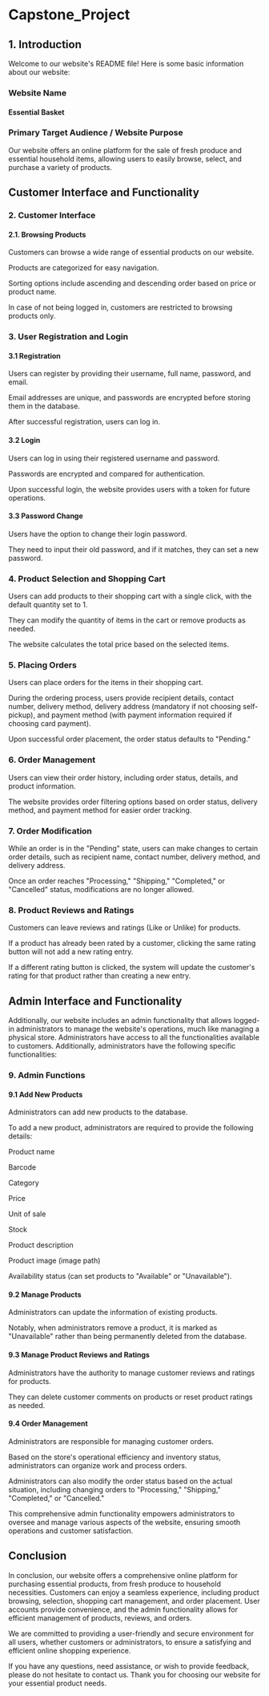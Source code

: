 # Capstone_Project


## 1. Introduction

Welcome to our website's README file! Here is some basic information about our website:

### Website Name

#### Essential Basket

### Primary Target Audience / Website Purpose

Our website offers an online platform for the sale of fresh produce and essential household items, allowing users to easily browse, select, and purchase a variety of products.


## Customer Interface and Functionality

### 2. Customer Interface

#### 2.1. Browsing Products

Customers can browse a wide range of essential products on our website.

Products are categorized for easy navigation.

Sorting options include ascending and descending order based on price or product name.

In case of not being logged in, customers are restricted to browsing products only.

### 3. User Registration and Login

#### 3.1 Registration

Users can register by providing their username, full name, password, and email.

Email addresses are unique, and passwords are encrypted before storing them in the database.

After successful registration, users can log in.

#### 3.2 Login

Users can log in using their registered username and password.

Passwords are encrypted and compared for authentication.

Upon successful login, the website provides users with a token for future operations.

#### 3.3 Password Change

Users have the option to change their login password.

They need to input their old password, and if it matches, they can set a new password.

### 4. Product Selection and Shopping Cart

Users can add products to their shopping cart with a single click, with the default quantity set to 1.

They can modify the quantity of items in the cart or remove products as needed.

The website calculates the total price based on the selected items.

### 5. Placing Orders

Users can place orders for the items in their shopping cart.

During the ordering process, users provide recipient details, contact number, delivery method, delivery address (mandatory if not choosing self-pickup), and payment method (with payment information required if choosing card payment).

Upon successful order placement, the order status defaults to "Pending."

### 6. Order Management

Users can view their order history, including order status, details, and product information.

The website provides order filtering options based on order status, delivery method, and payment method for easier order tracking.

### 7. Order Modification

While an order is in the "Pending" state, users can make changes to certain order details, such as recipient name, contact number, delivery method, and delivery address.

Once an order reaches "Processing," "Shipping," "Completed," or "Cancelled" status, modifications are no longer allowed.

### 8. Product Reviews and Ratings

Customers can leave reviews and ratings (Like or Unlike) for products.

If a product has already been rated by a customer, clicking the same rating button will not add a new rating entry.

If a different rating button is clicked, the system will update the customer's rating for that product rather than creating a new entry.



## Admin Interface and Functionality

Additionally, our website includes an admin functionality that allows logged-in administrators to manage the website's operations, much like managing a physical store. Administrators have access to all the functionalities available to customers. Additionally, administrators have the following specific functionalities:

### 9. Admin Functions

#### 9.1 Add New Products

Administrators can add new products to the database.

To add a new product, administrators are required to provide the following details:

Product name

Barcode

Category

Price

Unit of sale

Stock

Product description

Product image (image path)

Availability status (can set products to "Available" or "Unavailable").

#### 9.2 Manage Products

Administrators can update the information of existing products.

Notably, when administrators remove a product, it is marked as "Unavailable" rather than being permanently deleted from the database.

#### 9.3 Manage Product Reviews and Ratings

Administrators have the authority to manage customer reviews and ratings for products.

They can delete customer comments on products or reset product ratings as needed.

#### 9.4 Order Management

Administrators are responsible for managing customer orders.

Based on the store's operational efficiency and inventory status, administrators can organize work and process orders.

Administrators can also modify the order status based on the actual situation, including changing orders to "Processing," "Shipping," "Completed," or "Cancelled."

This comprehensive admin functionality empowers administrators to oversee and manage various aspects of the website, ensuring smooth operations and customer satisfaction.


## Conclusion

In conclusion, our website offers a comprehensive online platform for purchasing essential products, from fresh produce to household necessities. Customers can enjoy a seamless experience, including product browsing, selection, shopping cart management, and order placement. User accounts provide convenience, and the admin functionality allows for efficient management of products, reviews, and orders.


We are committed to providing a user-friendly and secure environment for all users, whether customers or administrators, to ensure a satisfying and efficient online shopping experience.


If you have any questions, need assistance, or wish to provide feedback, please do not hesitate to contact us. Thank you for choosing our website for your essential product needs.



